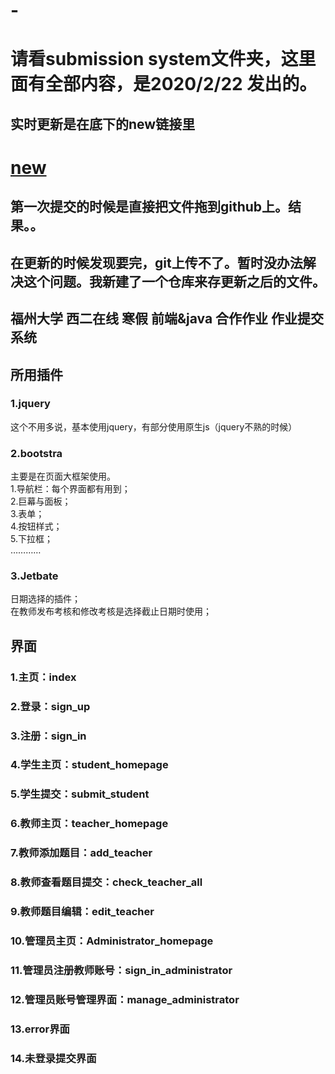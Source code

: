 # -
# 请看submission system文件夹，这里面有全部内容，是2020/2/22 发出的。
## 实时更新是在底下的new链接里

# [new](https://github.com/LchCangHai/Retest)
## 第一次提交的时候是直接把文件拖到github上。结果。。
## 在更新的时候发现要完，git上传不了。暂时没办法解决这个问题。我新建了一个仓库来存更新之后的文件。


福州大学 西二在线 寒假 前端&amp;java 合作作业 作业提交系统
-----------------
## 所用插件
### 1.jquery
<tab>这个不用多说，基本使用jquery，有部分使用原生js（jquery不熟的时候）
  
### 2.bootstra
<tab>主要是在页面大框架使用。<br>
  1.导航栏：每个界面都有用到；<br>
  2.巨幕与面板；<br>
  3.表单；<br>
  4.按钮样式；<br>
  5.下拉框；<br>
  …………<br>
  
### 3.Jetbate
日期选择的插件；<br>
在教师发布考核和修改考核是选择截止日期时使用；<br>

## 界面
### 1.主页：index
### 2.登录：sign_up
### 3.注册：sign_in
### 4.学生主页：student_homepage
### 5.学生提交：submit_student
### 6.教师主页：teacher_homepage
### 7.教师添加题目：add_teacher
### 8.教师查看题目提交：check_teacher_all
### 9.教师题目编辑：edit_teacher
### 10.管理员主页：Administrator_homepage
### 11.管理员注册教师账号：sign_in_administrator
### 12.管理员账号管理界面：manage_administrator
### 13.error界面
### 14.未登录提交界面
